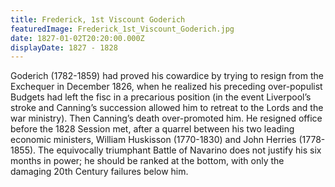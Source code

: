 ```yaml
---
title: Frederick, 1st Viscount Goderich
featuredImage: Frederick_1st_Viscount_Goderich.jpg
date: 1827-01-02T20:20:00.000Z
displayDate: 1827 - 1828
---
```


Goderich (1782-1859) had proved his cowardice by trying to resign from the Exchequer in December 1826, when he realized his preceding over-populist Budgets had left the fisc in a precarious position (in the event Liverpool’s stroke and Canning’s succession allowed him to retreat to the Lords and the war ministry). Then Canning’s death over-promoted him. He resigned office before the 1828 Session met, after a quarrel between his two leading economic ministers, William Huskisson (1770-1830) and John Herries (1778-1855). The equivocally triumphant Battle of Navarino does not justify his six months in power; he should be ranked at the bottom, with only the damaging 20th Century failures below him.
